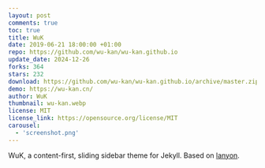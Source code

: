 ```yaml
---
layout: post
comments: true
toc: true
title: WuK
date: 2019-06-21 18:00:00 +01:00
repo: https://github.com/wu-kan/wu-kan.github.io
update_date: 2024-12-26
forks: 364
stars: 232
download: https://github.com/wu-kan/wu-kan.github.io/archive/master.zip
demo: https://wu-kan.cn/
author: WuK
thumbnail: wu-kan.webp
license: MIT
license_link: https://opensource.org/license/MIT
carousel:
  - 'screenshot.png'
---
```


WuK, a content-first, sliding sidebar theme for Jekyll.
Based on [lanyon](https://github.com/poole/lanyon).
